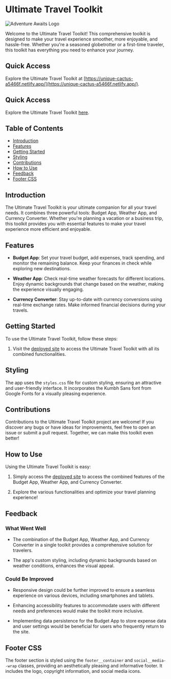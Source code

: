 # Ultimate Travel Toolkit


![Adventure Awaits Logo](https://cdn-icons-png.flaticon.com/512/201/201623.png)

Welcome to the Ultimate Travel Toolkit! This comprehensive toolkit is designed to make your travel experience smoother, more enjoyable, and hassle-free. Whether you're a seasoned globetrotter or a first-time traveler, this toolkit has everything you need to enhance your journey.

## Quick Access

Explore the Ultimate Travel Toolkit at [https://unique-cactus-a5466f.netlify.app/](https://unique-cactus-a5466f.netlify.app/).

## Quick Access

Explore the Ultimate Travel Toolkit [here](https://unique-cactus-a5466f.netlify.app/).

## Table of Contents

- [Introduction](#introduction)
- [Features](#features)
- [Getting Started](#getting-started)
- [Styling](#styling)
- [Contributions](#contributions)
- [How to Use](#how-to-use)
- [Feedback](#feedback)
- [Footer CSS](#footer-css)

## Introduction

The Ultimate Travel Toolkit is your ultimate companion for all your travel needs. It combines three powerful tools: Budget App, Weather App, and Currency Converter. Whether you're planning a vacation or a business trip, this toolkit provides you with essential features to make your travel experience more efficient and enjoyable.

## Features

- **Budget App**: Set your travel budget, add expenses, track spending, and monitor the remaining balance. Keep your finances in check while exploring new destinations.

- **Weather App**: Check real-time weather forecasts for different locations. Enjoy dynamic backgrounds that change based on the weather, making the experience visually engaging.

- **Currency Converter**: Stay up-to-date with currency conversions using real-time exchange rates. Make informed financial decisions during your travels.

## Getting Started

To use the Ultimate Travel Toolkit, follow these steps:

1. Visit the [deployed site](https://unique-cactus-a5466f.netlify.app/) to access the Ultimate Travel Toolkit with all its combined functionalities.

## Styling

The app uses the `styles.css` file for custom styling, ensuring an attractive and user-friendly interface. It incorporates the Kumbh Sans font from Google Fonts for a visually pleasing experience.

## Contributions

Contributions to the Ultimate Travel Toolkit project are welcome! If you discover any bugs or have ideas for improvements, feel free to open an issue or submit a pull request. Together, we can make this toolkit even better!

## How to Use

Using the Ultimate Travel Toolkit is easy:

1. Simply access the [deployed site](https://unique-cactus-a5466f.netlify.app/) to access the combined features of the Budget App, Weather App, and Currency Converter.

2. Explore the various functionalities and optimize your travel planning experience!

## Feedback

### What Went Well

- The combination of the Budget App, Weather App, and Currency Converter in a single toolkit provides a comprehensive solution for travelers.

- The app's custom styling, including dynamic backgrounds based on weather conditions, enhances the visual appeal.

### Could Be Improved

- Responsive design could be further improved to ensure a seamless experience on various devices, including smartphones and tablets.

- Enhancing accessibility features to accommodate users with different needs and preferences would make the toolkit more inclusive.

- Implementing data persistence for the Budget App to store expense data and user settings would be beneficial for users who frequently return to the site.

## Footer CSS

The footer section is styled using the `footer__container` and `social__media--wrap` classes, providing an aesthetically pleasing and informative footer. It includes the logo, copyright information, and social media icons.
